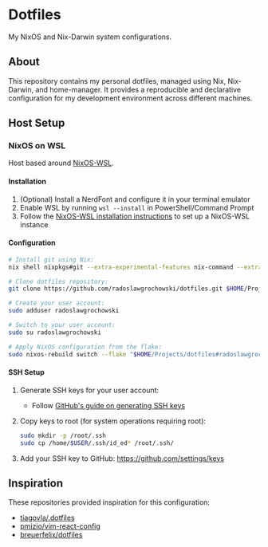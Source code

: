 # Dotfiles

My NixOS and Nix-Darwin system configurations.

## About

This repository contains my personal dotfiles, managed using Nix, Nix-Darwin, and home-manager. It provides a reproducible and declarative configuration for my development environment across different machines.

## Host Setup

### NixOS on WSL

Host based around [NixOS-WSL](https://github.com/nix-community/NixOS-WSL/tree/b4354a924111b7f09ba5a3d1ce38717c7f29a581).

#### Installation

1. (Optional) Install a NerdFont and configure it in your terminal emulator
2. Enable WSL by running `wsl --install` in PowerShell/Command Prompt
3. Follow the [NixOS-WSL installation instructions](https://github.com/nix-community/NixOS-WSL) to set up a NixOS-WSL instance

#### Configuration

```sh
# Install git using Nix:
nix shell nixpkgs#git --extra-experimental-features nix-command --extra-experimental-features flakes

# Clone dotfiles repository:
git clone https://github.com/radoslawgrochowski/dotfiles.git $HOME/Projects/dotfiles

# Create your user account:
sudo adduser radoslawgrochowski

# Switch to your user account:
sudo su radoslawgrochowski

# Apply NixOS configuration from the flake:
sudo nixos-rebuild switch --flake "$HOME/Projects/dotfiles#radoslawgrochowski-wsl"
```

#### SSH Setup

1. Generate SSH keys for your user account:

   - Follow [GitHub's guide on generating SSH keys](https://docs.github.com/en/authentication/connecting-to-github-with-ssh/generating-a-new-ssh-key-and-adding-it-to-the-ssh-agent)

2. Copy keys to root (for system operations requiring root):

   ```sh
   sudo mkdir -p /root/.ssh
   sudo cp /home/$USER/.ssh/id_ed* /root/.ssh/
   ```

3. Add your SSH key to GitHub: https://github.com/settings/keys

## Inspiration

These repositories provided inspiration for this configuration:

- [tiagovla/.dotfiles](https://github.com/tiagovla/.dotfiles)
- [pmizio/vim-react-config](https://github.com/pmizio/vim-react-config)
- [breuerfelix/dotfiles](https://github.com/breuerfelix/dotfiles)
